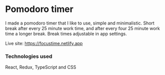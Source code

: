 # Pomodoro timer

I made a pomodoro timer that I like to use, simple and minimalistic.
Short break after every 25 minute work time, and after every four 25 minute work time a longer break.
Break times adjustable in app settings.

Live site: https://focustime.netlify.app

### Technologies used

React, Redux, TypeScript and CSS
